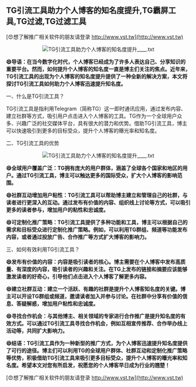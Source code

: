 ## **TG引流工具助力个人博客的知名度提升,TG霸屏工具,TG过滤,TG过滤工具**

[😍想了解推广相关软件的朋友请登录 http://www.vst.tw](http://www.vst.tw)

 <center><img src="https://vst.tw/MP4/tuiguang/png/3.png" alt="TG引流工具助力个人博客的知名度提升____.txt"></center>

**😄导语：在当今数字化时代，个人博客已经成为了许多人表达自己、分享知识的重要平台。然而，如何提升个人博客的知名度一直是博主们关注的焦点。近年来，TG引流工具的出现为个人博客的知名度提升提供了一种全新的解决方案，本文将探讨TG引流工具如何助力个人博客迅速提升知名度。**

一、什么是TG引流工具？

TG引流工具是指利用Telegram（简称TG）这一即时通讯应用，通过发布内容、建立社群等方式，吸引用户点击进入个人博客的工具。TG作为一个全球用户众多、兴趣广泛的社交媒体平台，具有很大的潜力和优势。借助TG引流工具，博主可以快速吸引到更多的目标受众，提升个人博客的曝光率和知名度。

二、TG引流工具的优势

 <center><img src="https://vst.tw/MP4/tuiguang/png/8.png" alt="TG引流工具助力个人博客的知名度提升____.txt"></center>

**😄全球用户覆盖广泛：TG拥有庞大的用户群体，涵盖了全球各个国家和地区的用户。通过TG引流工具，博主可以触达更多的国际受众，扩大个人博客的影响范围。**

**😄社群互动增加用户粘性：TG引流工具可以帮助博主建立和管理自己的社群，与读者进行更深入的互动。通过发布有价值的内容、组织线上讨论等方式，可以吸引更多的读者参与，增加用户的粘性和忠诚度。**

**😄可定制化推广策略：TG引流工具提供了多种功能和工具，博主可以根据自己的需求和目标受众进行定制化推广策略。例如，可以利用TG群组、频道等功能发布内容，或者通过投放广告、合作推广等方式扩大博客的影响力。**

三、如何有效利用TG引流工具？

**😄发布有价值的内容：内容是吸引读者的核心。博主需要在个人博客中发布高质量、有深度的内容，吸引读者的兴趣和关注。在TG上发布的链接和摘要应该能够激发读者的好奇心，引导他们点击进入个人博客了解更多内容。**

**😄建立社群互动：建立一个活跃、有趣的社群是提升个人博客知名度的关键。博主可以开设TG群组或频道，邀请读者加入并参与讨论。在社群中分享有价值的信息、答疑解惑，增加用户粘性和忠诚度。**

**😄寻找合作机会：与其他博主、相关领域的专家进行合作推广是提升知名度的有效方式。可以通过TG引流工具寻找合作机会，例如互相宣传推荐、合作举办线上活动等，共同扩大影响力。**

**😄结语：TG引流工具作为一种新型的推广方式，为个人博客迅速提升知名度提供了可行的途径。博主们可以利用TG的全球用户群体、社群互动和定制化推广策略等优势，积极借助TG引流工具来吸引更多目标受众，提升个人博客的曝光率和知名度。希望本文对您有所启发，祝愿您的个人博客早日成为行业的翘楚！**

[😍想了解推广相关软件的朋友请登录 http://www.vst.tw](http://www.vst.tw)



